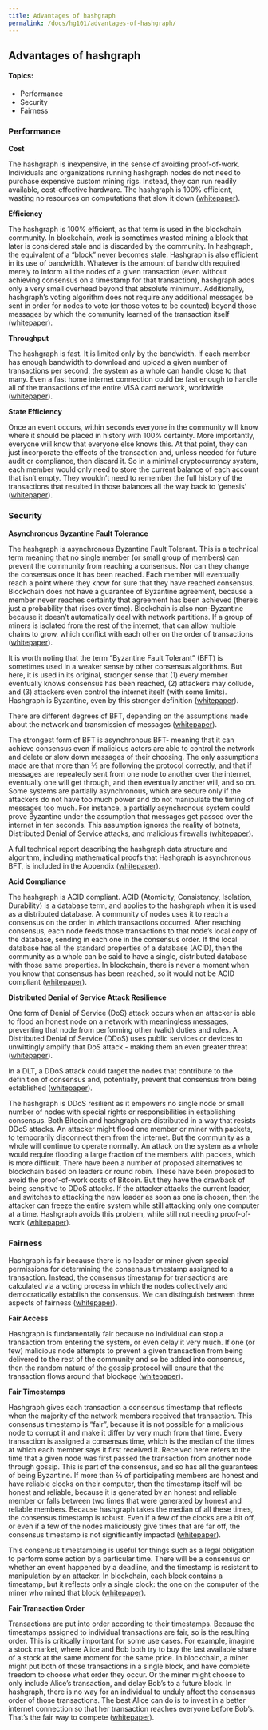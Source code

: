 ```yaml
---
title: Advantages of hashgraph
permalink: /docs/hg101/advantages-of-hashgraph/
---
```


## Advantages of hashgraph

#### Topics:

* Performance
* Security
* Fairness

### Performance

**Cost**

The hashgraph is inexpensive, in the sense of avoiding proof-of-work. Individuals and organizations running hashgraph nodes do not need to purchase expensive custom mining rigs. Instead, they can run readily available, cost-effective hardware. The hashgraph is 100% efficient, wasting no resources on computations that slow it down ([whitepaper](https://s3.amazonaws.com/hedera-hashgraph/hh-whitepaper-v1.1-180518.pdf)).

**Efficiency**

The hashgraph is 100% efficient, as that term is used in the blockchain community. In blockchain, work is sometimes wasted mining a block that later is considered stale and is discarded by the community. In hashgraph, the equivalent of a “block” never becomes stale. Hashgraph is also efficient in its use of bandwidth. Whatever is the amount of bandwidth required merely to inform all the nodes of a given transaction (even without achieving consensus on a timestamp for that transaction), hashgraph adds only a very small overhead beyond that absolute minimum. Additionally, hashgraph’s voting algorithm does not require any additional messages be sent in order for nodes to vote (or those votes to be counted) beyond those messages by which the community learned of the transaction itself ([whitepaper](https://s3.amazonaws.com/hedera-hashgraph/hh-whitepaper-v1.1-180518.pdf)).

**Throughput**

The hashgraph is fast. It is limited only by the bandwidth. If each member has enough bandwidth to download and upload a given number of transactions per second, the system as a whole can handle close to that many. Even a fast home internet connection could be fast enough to handle all of the transactions of the entire VISA card network, worldwide ([whitepaper](https://s3.amazonaws.com/hedera-hashgraph/hh-whitepaper-v1.1-180518.pdf)).

**State Efficiency**

Once an event occurs, within seconds everyone in the community will know where it should be placed in history with 100% certainty. More importantly, everyone will know that everyone else knows this. At that point, they can just incorporate the effects of the transaction and, unless needed for future audit or compliance, then discard it. So in a minimal cryptocurrency system, each member would only need to store the current balance of each account that isn’t empty. They wouldn’t need to remember the full history of the transactions that resulted in those balances all the way back to ‘genesis’ ([whitepaper](https://s3.amazonaws.com/hedera-hashgraph/hh-whitepaper-v1.1-180518.pdf)).

### Security

**Asynchronous Byzantine Fault Tolerance**

The hashgraph is asynchronous Byzantine Fault Tolerant. This is a technical term meaning that no single member (or small group of members) can prevent the community from reaching a consensus. Nor can they change the consensus once it has been reached. Each member will eventually reach a point where they know for sure that they have reached consensus. Blockchain does not have a guarantee of Byzantine agreement, because a member never reaches certainty that agreement has been achieved (there’s just a probability that rises over time). Blockchain is also non-Byzantine because it doesn’t automatically deal with network partitions. If a group of miners is isolated from the rest of the internet, that can allow multiple chains to grow, which conflict with each other on the order of transactions ([whitepaper](https://s3.amazonaws.com/hedera-hashgraph/hh-whitepaper-v1.1-180518.pdf)).

It is worth noting that the term “Byzantine Fault Tolerant” (BFT) is sometimes used in a weaker sense by other consensus algorithms. But here, it is used in its original, stronger sense that (1) every member eventually knows consensus has been reached, (2) attackers may collude, and (3) attackers even control the internet itself (with some limits). Hashgraph is Byzantine, even by this stronger definition ([whitepaper](https://s3.amazonaws.com/hedera-hashgraph/hh-whitepaper-v1.1-180518.pdf)).

There are different degrees of BFT, depending on the assumptions made about the network and transmission of messages ([whitepaper](https://s3.amazonaws.com/hedera-hashgraph/hh-whitepaper-v1.1-180518.pdf)).

The strongest form of BFT is asynchronous BFT- meaning that it can achieve consensus even if malicious actors are able to control the network and delete or slow down messages of their choosing. The only assumptions made are that more than 2⁄3 are following the protocol correctly, and that if messages are repeatedly sent from one node to another over the internet, eventually one will get through, and then eventually another will, and so on. Some systems are partially asynchronous, which are secure only if the attackers do not have too much power and do not manipulate the timing of messages too much. For instance, a partially asynchronous system could prove Byzantine under the assumption that messages get passed over the internet in ten seconds. This assumption ignores the reality of botnets, Distributed Denial of Service attacks, and malicious firewalls ([whitepaper](https://s3.amazonaws.com/hedera-hashgraph/hh-whitepaper-v1.1-180518.pdf)).

A full technical report describing the hashgraph data structure and algorithm, including mathematical proofs that Hashgraph is asynchronous BFT, is included in the Appendix ([whitepaper](https://s3.amazonaws.com/hedera-hashgraph/hh-whitepaper-v1.1-180518.pdf)).

**Acid Compliance**

The hashgraph is ACID compliant. ACID (Atomicity, Consistency, Isolation, Durability) is a database term, and applies to the hashgraph when it is used as a distributed database. A community of nodes uses it to reach a consensus on the order in which transactions occurred. After reaching consensus, each node feeds those transactions to that node’s local copy of the database, sending in each one in the consensus order. If the local database has all the standard properties of a database (ACID), then the community as a whole can be said to have a single, distributed database with those same properties. In blockchain, there is never a moment when you know that consensus has been reached, so it would not be ACID compliant ([whitepaper](https://s3.amazonaws.com/hedera-hashgraph/hh-whitepaper-v1.1-180518.pdf)).

**Distributed Denial of Service Attack Resilience**

One form of Denial of Service (DoS) attack occurs when an attacker is able to flood an honest node on a network with meaningless messages, preventing that node from performing other (valid) duties and roles. A Distributed Denial of Service (DDoS) uses public services or devices to unwittingly amplify that DoS attack - making them an even greater threat ([whitepaper](https://s3.amazonaws.com/hedera-hashgraph/hh-whitepaper-v1.1-180518.pdf)).

In a DLT, a DDoS attack could target the nodes that contribute to the definition of consensus and, potentially, prevent that consensus from being established ([whitepaper](https://s3.amazonaws.com/hedera-hashgraph/hh-whitepaper-v1.1-180518.pdf)).

The hashgraph is DDoS resilient as it empowers no single node or small number of nodes with special rights or responsibilities in establishing consensus. Both Bitcoin and hashgraph are distributed in a way that resists DDoS attacks. An attacker might flood one member or miner with packets, to temporarily disconnect them from the internet. But the community as a whole will continue to operate normally. An attack on the system as a whole would require flooding a large fraction of the members with packets, which is more difficult. There have been a number of proposed alternatives to blockchain based on leaders or round robin. These have been proposed to avoid the proof-of-work costs of Bitcoin. But they have the drawback of being sensitive to DDoS attacks. If the attacker attacks the current leader, and switches to attacking the new leader as soon as one is chosen, then the attacker can freeze the entire system while still attacking only one computer at a time. Hashgraph avoids this problem, while still not needing proof-of-work ([whitepaper](https://s3.amazonaws.com/hedera-hashgraph/hh-whitepaper-v1.1-180518.pdf)).

### Fairness

Hashgraph is fair because there is no leader or miner given special permissions for determining the consensus timestamp assigned to a transaction. Instead, the consensus timestamp for transactions are calculated via a voting process in which the nodes collectively and democratically establish the consensus. We can distinguish between three aspects of fairness ([whitepaper](https://s3.amazonaws.com/hedera-hashgraph/hh-whitepaper-v1.1-180518.pdf)).

**Fair Access**

Hashgraph is fundamentally fair because no individual can stop a transaction from entering the system, or even delay it very much. If one (or few) malicious node attempts to prevent a given transaction from being delivered to the rest of the community and so be added into consensus, then the random nature of the gossip protocol will ensure that the transaction flows around that blockage ([whitepaper](https://s3.amazonaws.com/hedera-hashgraph/hh-whitepaper-v1.1-180518.pdf)).

**Fair Timestamps**

Hashgraph gives each transaction a consensus timestamp that reflects when the majority of the network members received that transaction. This consensus timestamp is “fair”, because it is not possible for a malicious node to corrupt it and make it differ by very much from that time. Every transaction is assigned a consensus time, which is the median of the times at which each member says it first received it. Received here refers to the time that a given node was first passed the transaction from another node through gossip. This is part of the consensus, and so has all the guarantees of being Byzantine. If more than 2⁄3 of participating members are honest and have reliable clocks on their computer, then the timestamp itself will be honest and reliable, because it is generated by an honest and reliable member or falls between two times that were generated by honest and reliable members. Because hashgraph takes the median of all these times, the consensus timestamp is robust. Even if a few of the clocks are a bit off, or even if a few of the nodes maliciously give times that are far off, the consensus timestamp is not significantly impacted ([whitepaper](https://s3.amazonaws.com/hedera-hashgraph/hh-whitepaper-v1.1-180518.pdf)).

This consensus timestamping is useful for things such as a legal obligation to perform some action by a particular time. There will be a consensus on whether an event happened by a deadline, and the timestamp is resistant to manipulation by an attacker. In blockchain, each block contains a timestamp, but it reflects only a single clock: the one on the computer of the miner who mined that block ([whitepaper](https://s3.amazonaws.com/hedera-hashgraph/hh-whitepaper-v1.1-180518.pdf)).

**Fair Transaction Order**

Transactions are put into order according to their timestamps. Because the timestamps assigned to individual transactions are fair, so is the resulting order. This is critically important for some use cases. For example, imagine a stock market, where Alice and Bob both try to buy the last available share of a stock at the same moment for the same price. In blockchain, a miner might put both of those transactions in a single block, and have complete freedom to choose what order they occur. Or the miner might choose to only include Alice’s transaction, and delay Bob’s to a future block. In hashgraph, there is no way for an individual to unduly affect the consensus order of those transactions. The best Alice can do is to invest in a better internet connection so that her transaction reaches everyone before Bob’s. That’s the fair way to compete ([whitepaper](https://s3.amazonaws.com/hedera-hashgraph/hh-whitepaper-v1.1-180518.pdf)).
